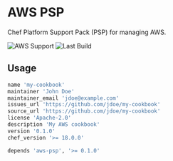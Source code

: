 # AWS PSP

Chef Platform Support Pack (PSP) for managing AWS.

![AWS Support](https://img.shields.io/badge/AWS%20Resources-587-orange)
![Last Build](https://img.shields.io/badge/Last%20build-20221114-grey)

## Usage

```ruby
name 'my-cookbook'
maintainer 'John Doe'
maintainer_email 'jdoe@example.com'
issues_url 'https://github.com/jdoe/my-cookbook'
source_url 'https://github.com/jdoe/my-cookbook'
license 'Apache-2.0'
description 'My AWS cookbook'
version '0.1.0'
chef_version '>= 18.0.0'

depends 'aws-psp', '>= 0.1.0'
```
